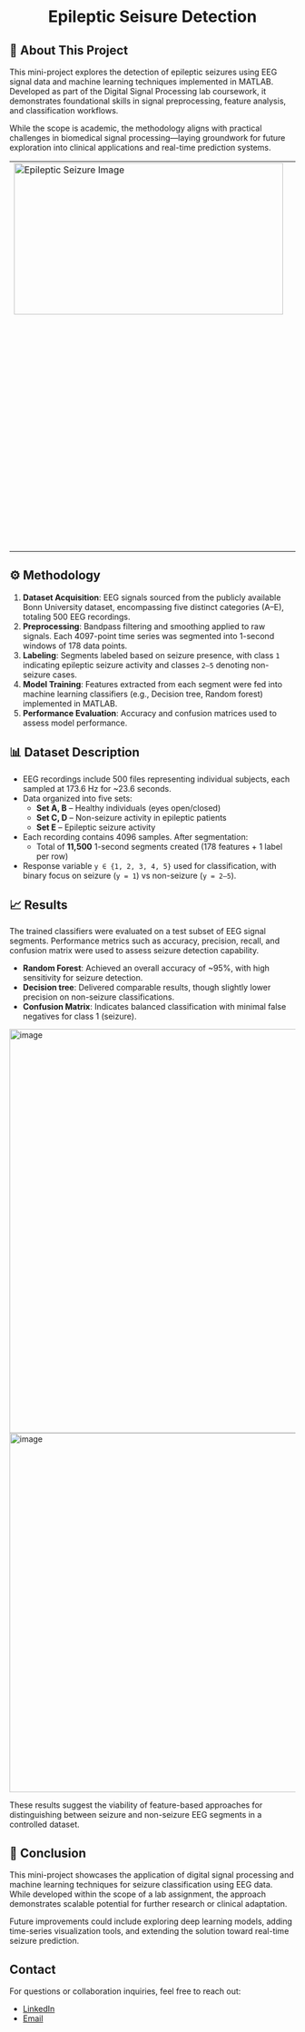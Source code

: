 <h1 align="center">Epileptic Seisure Detection</h1>

## 🧠 About This Project

This mini-project explores the detection of epileptic seizures using EEG signal data and machine learning techniques implemented in MATLAB. Developed as part of the Digital Signal Processing lab coursework, it demonstrates foundational skills in signal preprocessing, feature analysis, and classification workflows.

While the scope is academic, the methodology aligns with practical challenges in biomedical signal processing—laying groundwork for future exploration into clinical applications and real-time prediction systems.
<table>
  <tr>
    <td style="vertical-align: top;">
      <img width="474" height="267" alt="Epileptic Seizure Image" src="https://github.com/user-attachments/assets/2fc5ebf4-97b2-4ab5-b7cc-05038b0791ed" />
    </td>
    <td style="vertical-align: top; padding-left: 40px;">
      <strong>Epileptic Seizure:</strong><br>
      A transient occurrence of signs and/or symptoms caused by abnormal, excessive, or synchronous neuronal activity in the brain.<br><br>
      <strong>Epilepsy:</strong><br>
      A chronic neurological disorder marked by recurrent, unprovoked seizures. It reflects an enduring predisposition to generate epileptic seizures and is often accompanied by cognitive, psychological, and social consequences.
    </td>
  </tr>
</table>



## ⚙️ Methodology

1. **Dataset Acquisition**: EEG signals sourced from the publicly available Bonn University dataset, encompassing five distinct categories (A–E), totaling 500 EEG recordings.
2. **Preprocessing**: Bandpass filtering and smoothing applied to raw signals. Each 4097-point time series was segmented into 1-second windows of 178 data points.
3. **Labeling**: Segments labeled based on seizure presence, with class `1` indicating epileptic seizure activity and classes `2–5` denoting non-seizure cases.
4. **Model Training**: Features extracted from each segment were fed into machine learning classifiers (e.g., Decision tree, Random forest) implemented in MATLAB.
5. **Performance Evaluation**: Accuracy and confusion matrices used to assess model performance.

## 📊 Dataset Description

- EEG recordings include 500 files representing individual subjects, each sampled at 173.6 Hz for ~23.6 seconds.
- Data organized into five sets:
  - **Set A, B** – Healthy individuals (eyes open/closed)
  - **Set C, D** – Non-seizure activity in epileptic patients
  - **Set E** – Epileptic seizure activity
- Each recording contains 4096 samples. After segmentation:
  - Total of **11,500** 1-second segments created (178 features + 1 label per row)
- Response variable `y ∈ {1, 2, 3, 4, 5}` used for classification, with binary focus on seizure (`y = 1`) vs non-seizure (`y = 2–5`).

## 📈 Results

The trained classifiers were evaluated on a test subset of EEG signal segments. Performance metrics such as accuracy, precision, recall, and confusion matrix were used to assess seizure detection capability.

- **Random Forest**: Achieved an overall accuracy of ~95%, with high sensitivity for seizure detection.
- **Decision tree**: Delivered comparable results, though slightly lower precision on non-seizure classifications.
- **Confusion Matrix**: Indicates balanced classification with minimal false negatives for class 1 (seizure).

<img width="1215" height="712" alt="image" src="https://github.com/user-attachments/assets/fada55ef-ca7e-4891-b022-66b57005dbf6" />

<img width="1200" height="633" alt="image" src="https://github.com/user-attachments/assets/23fc3fba-8095-4419-9246-cc766a138e03" />

These results suggest the viability of feature-based approaches for distinguishing between seizure and non-seizure EEG segments in a controlled dataset.

## 🧾 Conclusion

This mini-project showcases the application of digital signal processing and machine learning techniques for seizure classification using EEG data. While developed within the scope of a lab assignment, the approach demonstrates scalable potential for further research or clinical adaptation.

Future improvements could include exploring deep learning models, adding time-series visualization tools, and extending the solution toward real-time seizure prediction.

## Contact
For questions or collaboration inquiries, feel free to reach out:
- [LinkedIn](https://www.linkedin.com/in/yourusername)
- [Email](mailto:your.email@example.com)
